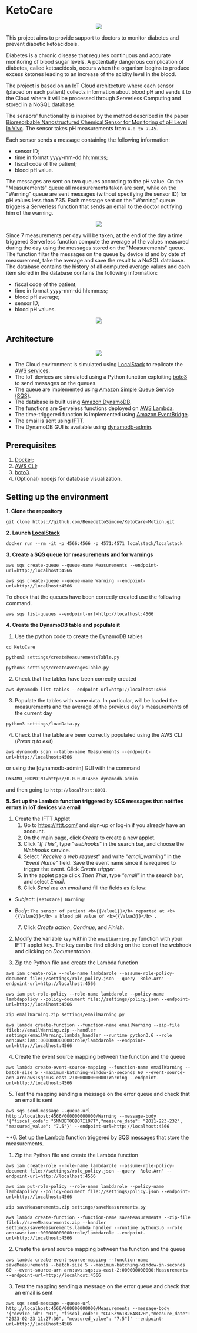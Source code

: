 # KetoCare

<p align="center"><img src="./images/cover.png"/></p>

This project aims to provide support to doctors to monitor diabetes and prevent diabetic ketoacidosis.

Diabetes is a chronic disease that requires continuous and accurate monitoring of blood sugar levels. A potentially dangerous complication of diabetes, called ketoacidosis, occurs when the organism begins to produce excess ketones leading to an increase of the acidity level in the blood.

The project is based on an IoT Cloud architecture where each sensor (placed on each patient) collects information about blood pH and sends it to the Cloud where it will be processed through Serverless Computing and stored in a NoSQL database.

The sensors' functionality is inspired by the method described in the paper [Bioresorbable Nanostructured Chemical Sensor for Monitoring of pH Level In Vivo](https://onlinelibrary.wiley.com/doi/pdf/10.1002/advs.202202062). The sensor takes pH measurements from `4.0 to 7.45`.

Each sensor sends a message containing the following information:

- sensor ID;
- time in format yyyy-mm-dd hh:mm:ss;
- fiscal code of the patient;
- blood pH value.

The messages are sent on two queues according to the pH value. On the "Measurements" queue all measurements taken are sent, while on the "Warning" queue are sent messages (without specifying the sensor ID) for pH values less than 7.35. Each message sent on the "Warning" queue triggers a Serverless function that sends an email to the doctor notifying him of the warning.
<p align="center"><img src="./images/email.png"/></p>

Since 7 measurements per day will be taken, at the end of the day a time triggered Serverless function compute the average of the values measured during the day using the messages stored on the "Measurements" queue. The function filter the messages on the queue by device id and by date of measurement, take the average and save the result to a NoSQL database. 
The database contains the history of all computed average values and each item stored in the database contains the following information:
- fiscal code of the patient;
- time in format yyyy-mm-dd hh:mm:ss;
- blood pH average;
- sensor ID;
- blood pH values.
<p align="center"><img src="./images/db_structure.png"/></p>

## Architecture
<p align="center"><img src="./images/architecture.jpg"/></p>

- The Cloud environment is simulated using [LocalStack](https://localstack.cloud/) to replicate the [AWS services](https://aws.amazon.com/).
- The IoT devices are simulated using a Python function exploiting [boto3](https://boto3.amazonaws.com/v1/documentation/api/latest/guide/quickstart.html) to send messages on the queues.
- The queue are implemented using [Amazon Simple Queue Service (SQS)](https://aws.amazon.com/sqs/).
- The database is built using [Amazon DynamoDB](https://aws.amazon.com/dynamodb/).
- The functions are Serveless functions deployed on [AWS Lambda](https://aws.amazon.com/lambda/).
- The time-triggered function is implemented using [Amazon EventBridge](https://aws.amazon.com/eventbridge/).
- The email is sent using [IFTT](https://ifttt.com/).
- The DynamoDB GUI is available using [dynamodb-admin](https://github.com/aaronshaf/dynamodb-admin).



## Prerequisites
1. [Docker](https://docs.docker.com/get-docker/);
2. [AWS CLI](https://docs.aws.amazon.com/cli/latest/userguide/getting-started-install.html);
3. [boto3](https://boto3.amazonaws.com/v1/documentation/api/latest/guide/quickstart.html).
4. (Optional) nodejs for database visualization.


## Setting up the environment
**1. Clone the repository**

```
git clone https://github.com/BenedettoSimone/KetoCare-Motion.git
```

**2. Launch [LocalStack](https://localstack.cloud/)**

```
docker run --rm -it -p 4566:4566 -p 4571:4571 localstack/localstack
```

**3. Create a SQS queue for measurements and for warnings**

```
aws sqs create-queue --queue-name Measurements --endpoint-url=http://localhost:4566
```

```
aws sqs create-queue --queue-name Warning --endpoint-url=http://localhost:4566
```


To check that the queues have been correctly created use the following command.
	
```
aws sqs list-queues --endpoint-url=http://localhost:4566
```

**4. Create the DynamoDB table and populate it**
	
1) Use the python code to create the DynamoDB tables
	
```shell
cd KetoCare
```
```
python3 settings/createMeasurementsTable.py
```
```
python3 settings/createAveragesTable.py
```

2) Check that the tables have been correctly created

```
aws dynamodb list-tables --endpoint-url=http://localhost:4566
```
	
3) Populate the tables with some data. In particular, will be loaded the measurements and the average of the previous day's measurements of the current day
	
```
python3 settings/loadData.py
```
	
4) Check that the table are been correctly populated using the AWS CLI (*Press q to exit*)

```
aws dynamodb scan --table-name Measurements --endpoint-url=http://localhost:4566
```
	
or using the [dynamodb-admin] GUI with the command
	
```
DYNAMO_ENDPOINT=http://0.0.0.0:4566 dynamodb-admin
```
	
and then going to `http://localhost:8001`.

**5. Set up the Lambda function triggered by SQS messages that notifies errors in IoT devices via email**

1) Create the IFTT Applet
	1. Go to https://ifttt.com/ and sign-up or log-in if you already have an account.
	2. On the main page, click *Create* to create a new applet.
	3. Click "*If This*", type *"webhooks"* in the search bar, and choose the *Webhooks* service.
	4. Select "*Receive a web request*" and write *"email_warning"* in the "*Event Name*" field. Save the event name since it is required to trigger the event. Click *Create trigger*.
	5. In the applet page click *Then That*, type *"email"* in the search bar, and select *Email*.
	6. Click *Send me an email* and fill the fields as follow:
- *Subject*: `[KetoCare] Warning!`
		
- *Body*: `The sensor of patient <b>{{Value1}}</b> reported at <b>{{Value2}}</b> a blood pH value of <b>{{Value3}}</b> .`
	
	7. Click *Create action*, *Continue*, and *Finish*.

2) Modify the variable `key` within the `emailWarning.py` function with your IFTT applet key. The key can be find clicking on the icon of the webhook and clicking on *Documentation*.

3) Zip the Python file and create the Lambda function
```
aws iam create-role --role-name lambdarole --assume-role-policy-document file://settings/role_policy.json --query 'Role.Arn' --endpoint-url=http://localhost:4566
```
```
aws iam put-role-policy --role-name lambdarole --policy-name lambdapolicy --policy-document file://settings/policy.json --endpoint-url=http://localhost:4566
```
```
zip emailWarning.zip settings/emailWarning.py
```

```
aws lambda create-function --function-name emailWarning --zip-file fileb://emailWarning.zip --handler settings/emailWarning.lambda_handler --runtime python3.6 --role arn:aws:iam::000000000000:role/lambdarole --endpoint-url=http://localhost:4566
```

4) Create the event source mapping between the function and the queue

```
aws lambda create-event-source-mapping --function-name emailWarning --batch-size 5 --maximum-batching-window-in-seconds 60 --event-source-arn arn:aws:sqs:us-east-2:000000000000:Warning --endpoint-url=http://localhost:4566
```

5) Test the mapping sending a message on the error queue and check that an email is sent

```
aws sqs send-message --queue-url http://localhost:4566/000000000000/Warning --message-body '{"fiscal_code": "SMNDBT00B07I197T","measure_date": "2011-223-232", "measured_value": "7.5"}' --endpoint-url=http://localhost:4566
```


**6. Set up the Lambda function triggered by SQS messages that store the measurements.

1) Zip the Python file and create the Lambda function
```
aws iam create-role --role-name lambdarole --assume-role-policy-document file://settings/role_policy.json --query 'Role.Arn' --endpoint-url=http://localhost:4566
```
```
aws iam put-role-policy --role-name lambdarole --policy-name lambdapolicy --policy-document file://settings/policy.json --endpoint-url=http://localhost:4566
```
```
zip saveMeasurements.zip settings/saveMeasurements.py
```

```
aws lambda create-function --function-name saveMeasurements --zip-file fileb://saveMeasurements.zip --handler settings/saveMeasurements.lambda_handler --runtime python3.6 --role arn:aws:iam::000000000000:role/lambdarole --endpoint-url=http://localhost:4566
```

2) Create the event source mapping between the function and the queue

```
aws lambda create-event-source-mapping --function-name saveMeasurements --batch-size 5 --maximum-batching-window-in-seconds 60 --event-source-arn arn:aws:sqs:us-east-2:000000000000:Measurements --endpoint-url=http://localhost:4566
```

3) Test the mapping sending a message on the error queue and check that an email is sent

```
aws sqs send-message --queue-url http://localhost:4566/000000000000/Measurements --message-body '{"device_id": "01", "fiscal_code": "CGLSZV61B26A832H","measure_date": "2023-02-23 11:27:36", "measured_value": "7.5"}' --endpoint-url=http://localhost:4566
```
